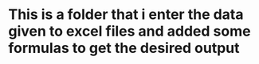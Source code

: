 # This is a folder that i enter the data given to excel files and added some formulas to get the desired output
